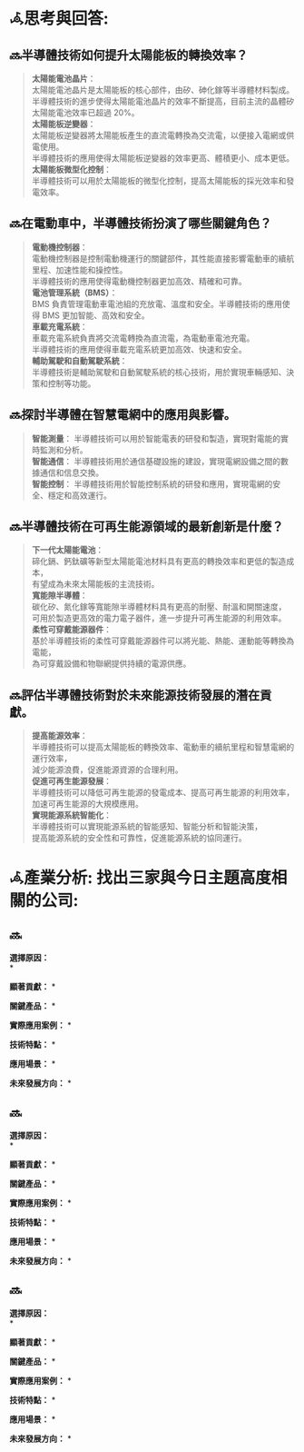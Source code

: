 # 𖥂思考與回答:
## 🔜半導體技術如何提升太陽能板的轉換效率？
> **太陽能電池晶片**：  
> 太陽能電池晶片是太陽能板的核心部件，由矽、砷化鎵等半導體材料製成。  
> 半導體技術的進步使得太陽能電池晶片的效率不斷提高，目前主流的晶體矽太陽能電池效率已超過 20%。  
> **太陽能板逆變器**：  
> 太陽能板逆變器將太陽能板產生的直流電轉換為交流電，以便接入電網或供電使用。  
> 半導體技術的應用使得太陽能板逆變器的效率更高、體積更小、成本更低。  
> **太陽能板微型化控制**：  
> 半導體技術可以用於太陽能板的微型化控制，提高太陽能板的採光效率和發電效率。

## 🔜在電動車中，半導體技術扮演了哪些關鍵角色？
> **電動機控制器**：  
>  電動機控制器是控制電動機運行的關鍵部件，其性能直接影響電動車的續航里程、加速性能和操控性。  
> 半導體技術的應用使得電動機控制器更加高效、精確和可靠。  
> **電池管理系統（BMS）**：  
> BMS 負責管理電動車電池組的充放電、溫度和安全。半導體技術的應用使得 BMS 更加智能、高效和安全。  
> **車載充電系統**：  
> 車載充電系統負責將交流電轉換為直流電，為電動車電池充電。  
> 半導體技術的應用使得車載充電系統更加高效、快速和安全。  
> **輔助駕駛和自動駕駛系統**：  
> 半導體技術是輔助駕駛和自動駕駛系統的核心技術，用於實現車輛感知、決策和控制等功能。

## 🔜探討半導體在智慧電網中的應用與影響。
> **智能測量**： 半導體技術可以用於智能電表的研發和製造，實現對電能的實時監測和分析。  
> **智能通信**： 半導體技術用於通信基礎設施的建設，實現電網設備之間的數據通信和信息交換。  
> **智能控制**： 半導體技術用於智能控制系統的研發和應用，實現電網的安全、穩定和高效運行。

## 🔜半導體技術在可再生能源領域的最新創新是什麼？
> **下一代太陽能電池**：  
> 碲化鎘、鈣鈦礦等新型太陽能電池材料具有更高的轉換效率和更低的製造成本，  
> 有望成為未來太陽能板的主流技術。    
> **寬能隙半導體**：  
> 碳化矽、氮化鎵等寬能隙半導體材料具有更高的耐壓、耐溫和開關速度，  
> 可用於製造更高效的電力電子器件，進一步提升可再生能源的利用效率。  
> **柔性可穿戴能源器件**：  
> 基於半導體技術的柔性可穿戴能源器件可以將光能、熱能、運動能等轉換為電能，  
> 為可穿戴設備和物聯網提供持續的電源供應。  

## 🔜評估半導體技術對於未來能源技術發展的潛在貢獻。
> **提高能源效率**：  
> 半導體技術可以提高太陽能板的轉換效率、電動車的續航里程和智慧電網的運行效率，  
> 減少能源浪費，促進能源資源的合理利用。  
> **促進可再生能源發展**：  
> 半導體技術可以降低可再生能源的發電成本、提高可再生能源的利用效率，  
> 加速可再生能源的大規模應用。  
> **實現能源系統智能化**：  
> 半導體技術可以實現能源系統的智能感知、智能分析和智能決策，  
> 提高能源系統的安全性和可靠性，促進能源系統的協同運行。

# 𖥂產業分析: 找出三家與今日主題高度相關的公司:
## 🔜
> 
**選擇原因：**  
* 

**顯著貢獻：**
* 

**關鍵產品：**
* 

**實際應用案例：**
* 

**技術特點：**
* 

**應用場景：**
* 

**未來發展方向：**
* 

## 🔜
> 
**選擇原因：**  
* 

**顯著貢獻：**
* 

**關鍵產品：**
* 

**實際應用案例：**
* 

**技術特點：**
* 

**應用場景：**
* 

**未來發展方向：**
* 

## 🔜
> 
**選擇原因：**  
* 

**顯著貢獻：**
* 

**關鍵產品：**
* 

**實際應用案例：**
* 

**技術特點：**
* 

**應用場景：**
* 

**未來發展方向：**
* 
